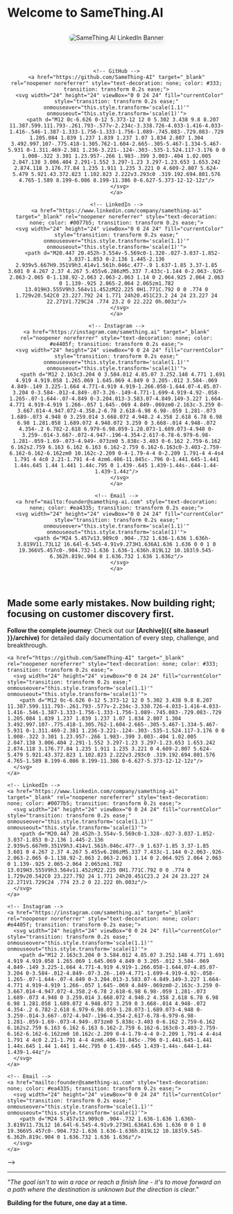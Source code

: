<!-- ---
layout: page
# title: "SameThing.AI - Building the Future of AI-Powered Solutions"
---
 -->
# Welcome to SameThing.AI

<div style="text-align: center; margin: 2rem 0;">
  <img src="{{ site.baseurl }}/assets/images/linkedin%20banner.png" alt="SameThing.AI LinkedIn Banner" style="max-width: 100%; height: auto; border-radius: 8px; box-shadow: 0 4px 8px rgba(0,0,0,0.1);">
</div>

<!-- Social Media Icons -->
<div style="text-align: center; margin: 1.5rem 0; padding: 1rem 0;">
  <div style="display: inline-flex; gap: 1.5rem; align-items: center; flex-wrap: wrap; justify-content: center;">
    
    <!-- GitHub -->
    <a href="https://github.com/SameThing-AI" target="_blank" rel="noopener noreferrer" style="text-decoration: none; color: #333; transition: transform 0.2s ease;">
      <svg width="24" height="24" viewBox="0 0 24 24" fill="currentColor" style="transition: transform 0.2s ease;" onmouseover="this.style.transform='scale(1.1)'" onmouseout="this.style.transform='scale(1)'">
        <path d="M12 0c-6.626 0-12 5.373-12 12 0 5.302 3.438 9.8 8.207 11.387.599.111.793-.261.793-.577v-2.234c-3.338.726-4.033-1.416-4.033-1.416-.546-1.387-1.333-1.756-1.333-1.756-1.089-.745.083-.729.083-.729 1.205.084 1.839 1.237 1.839 1.237 1.07 1.834 2.807 1.304 3.492.997.107-.775.418-1.305.762-1.604-2.665-.305-5.467-1.334-5.467-5.931 0-1.311.469-2.381 1.236-3.221-.124-.303-.535-1.524.117-3.176 0 0 1.008-.322 3.301 1.23.957-.266 1.983-.399 3.003-.404 1.02.005 2.047.138 3.006.404 2.291-1.552 3.297-1.23 3.297-1.23.653 1.653.242 2.874.118 3.176.77.84 1.235 1.911 1.235 3.221 0 4.609-2.807 5.624-5.479 5.921.43.372.823 1.102.823 2.222v3.293c0 .319.192.694.801.576 4.765-1.589 8.199-6.086 8.199-11.386 0-6.627-5.373-12-12-12z"/>
      </svg>
    </a>
    
    <!-- LinkedIn -->
    <a href="https://www.linkedin.com/company/samething-ai" target="_blank" rel="noopener noreferrer" style="text-decoration: none; color: #0077b5; transition: transform 0.2s ease;">
      <svg width="24" height="24" viewBox="0 0 24 24" fill="currentColor" style="transition: transform 0.2s ease;" onmouseover="this.style.transform='scale(1.1)'" onmouseout="this.style.transform='scale(1)'">
        <path d="M20.447 20.452h-3.554v-5.569c0-1.328-.027-3.037-1.852-3.037-1.853 0-2.136 1.445-2.136 2.939v5.667H9.351V9h3.414v1.561h.046c.477-.9 1.637-1.85 3.37-1.85 3.601 0 4.267 2.37 4.267 5.455v6.286zM5.337 7.433c-1.144 0-2.063-.926-2.063-2.065 0-1.138.92-2.063 2.063-2.063 1.14 0 2.064.925 2.064 2.063 0 1.139-.925 2.065-2.064 2.065zm1.782 13.019H3.555V9h3.564v11.452zM22.225 0H1.771C.792 0 0 .774 0 1.729v20.542C0 23.227.792 24 1.771 24h20.451C23.2 24 24 23.227 24 22.271V1.729C24 .774 23.2 0 22.222 0h.003z"/>
      </svg>
    </a>
    
    <!-- Instagram -->
    <a href="https://instagram.com/samething.ai" target="_blank" rel="noopener noreferrer" style="text-decoration: none; color: #e4405f; transition: transform 0.2s ease;">
      <svg width="24" height="24" viewBox="0 0 24 24" fill="currentColor" style="transition: transform 0.2s ease;" onmouseover="this.style.transform='scale(1.1)'" onmouseout="this.style.transform='scale(1)'">
        <path d="M12 2.163c3.204 0 3.584.012 4.85.07 3.252.148 4.771 1.691 4.919 4.919.058 1.265.069 1.645.069 4.849 0 3.205-.012 3.584-.069 4.849-.149 3.225-1.664 4.771-4.919 4.919-1.266.058-1.644.07-4.85.07-3.204 0-3.584-.012-4.849-.07-3.26-.149-4.771-1.699-4.919-4.92-.058-1.265-.07-1.644-.07-4.849 0-3.204.013-3.583.07-4.849.149-3.227 1.664-4.771 4.919-4.919 1.266-.057 1.645-.069 4.849-.069zm0-2.163c-3.259 0-3.667.014-4.947.072-4.358.2-6.78 2.618-6.98 6.98-.059 1.281-.073 1.689-.073 4.948 0 3.259.014 3.668.072 4.948.2 4.358 2.618 6.78 6.98 6.98 1.281.058 1.689.072 4.948.072 3.259 0 3.668-.014 4.948-.072 4.354-.2 6.782-2.618 6.979-6.98.059-1.28.073-1.689.073-4.948 0-3.259-.014-3.667-.072-4.947-.196-4.354-2.617-6.78-6.979-6.98-1.281-.059-1.69-.073-4.949-.073zm0 5.838c-3.403 0-6.162 2.759-6.162 6.162s2.759 6.163 6.162 6.163 6.162-2.759 6.162-6.163c0-3.403-2.759-6.162-6.162-6.162zm0 10.162c-2.209 0-4-1.79-4-4 0-2.209 1.791-4 4-4s4 1.791 4 4c0 2.21-1.791 4-4 4zm6.406-11.845c-.796 0-1.441.645-1.441 1.44s.645 1.44 1.441 1.44c.795 0 1.439-.645 1.439-1.44s-.644-1.44-1.439-1.44z"/>
      </svg>
    </a>
    
    <!-- Email -->
    <a href="mailto:founder@samething-ai.com" style="text-decoration: none; color: #ea4335; transition: transform 0.2s ease;">
      <svg width="24" height="24" viewBox="0 0 24 24" fill="currentColor" style="transition: transform 0.2s ease;" onmouseover="this.style.transform='scale(1.1)'" onmouseout="this.style.transform='scale(1)'">
        <path d="M24 5.457v13.909c0 .904-.732 1.636-1.636 1.636h-3.819V11.73L12 16.64l-6.545-4.91v9.273H1.636A1.636 1.636 0 0 1 0 19.366V5.457c0-.904.732-1.636 1.636-1.636h.819L12 10.183l9.545-6.362h.819c.904 0 1.636.732 1.636 1.636z"/>
      </svg>
    </a>
    
  </div>
</div>

## Made some early mistakes. Now building right; focusing on customer discovery first. 

**Follow the complete journey**: Check out our **[Archive]({{ site.baseurl }}/archive)** for detailed daily documentation of every step, challenge, and breakthrough.

<!-- ## Contact & Connect

<div style="text-align: center; margin: 1.5rem 0; padding: 1rem 0;">
  <div style="display: inline-flex; gap: 1.5rem; align-items: center; flex-wrap: wrap; justify-content: center;">
    
    <!-- GitHub -->
    <a href="https://github.com/SameThing-AI" target="_blank" rel="noopener noreferrer" style="text-decoration: none; color: #333; transition: transform 0.2s ease;">
      <svg width="24" height="24" viewBox="0 0 24 24" fill="currentColor" style="transition: transform 0.2s ease;" onmouseover="this.style.transform='scale(1.1)'" onmouseout="this.style.transform='scale(1)'">
        <path d="M12 0c-6.626 0-12 5.373-12 12 0 5.302 3.438 9.8 8.207 11.387.599.111.793-.261.793-.577v-2.234c-3.338.726-4.033-1.416-4.033-1.416-.546-1.387-1.333-1.756-1.333-1.756-1.089-.745.083-.729.083-.729 1.205.084 1.839 1.237 1.839 1.237 1.07 1.834 2.807 1.304 3.492.997.107-.775.418-1.305.762-1.604-2.665-.305-5.467-1.334-5.467-5.931 0-1.311.469-2.381 1.236-3.221-.124-.303-.535-1.524.117-3.176 0 0 1.008-.322 3.301 1.23.957-.266 1.983-.399 3.003-.404 1.02.005 2.047.138 3.006.404 2.291-1.552 3.297-1.23 3.297-1.23.653 1.653.242 2.874.118 3.176.77.84 1.235 1.911 1.235 3.221 0 4.609-2.807 5.624-5.479 5.921.43.372.823 1.102.823 2.222v3.293c0 .319.192.694.801.576 4.765-1.589 8.199-6.086 8.199-11.386 0-6.627-5.373-12-12-12z"/>
      </svg>
    </a>
    
    <!-- LinkedIn -->
    <a href="https://www.linkedin.com/company/samething-ai" target="_blank" rel="noopener noreferrer" style="text-decoration: none; color: #0077b5; transition: transform 0.2s ease;">
      <svg width="24" height="24" viewBox="0 0 24 24" fill="currentColor" style="transition: transform 0.2s ease;" onmouseover="this.style.transform='scale(1.1)'" onmouseout="this.style.transform='scale(1)'">
        <path d="M20.447 20.452h-3.554v-5.569c0-1.328-.027-3.037-1.852-3.037-1.853 0-2.136 1.445-2.136 2.939v5.667H9.351V9h3.414v1.561h.046c.477-.9 1.637-1.85 3.37-1.85 3.601 0 4.267 2.37 4.267 5.455v6.286zM5.337 7.433c-1.144 0-2.063-.926-2.063-2.065 0-1.138.92-2.063 2.063-2.063 1.14 0 2.064.925 2.064 2.063 0 1.139-.925 2.065-2.064 2.065zm1.782 13.019H3.555V9h3.564v11.452zM22.225 0H1.771C.792 0 0 .774 0 1.729v20.542C0 23.227.792 24 1.771 24h20.451C23.2 24 24 23.227 24 22.271V1.729C24 .774 23.2 0 22.222 0h.003z"/>
      </svg>
    </a>
    
    <!-- Instagram -->
    <a href="https://instagram.com/samething.ai" target="_blank" rel="noopener noreferrer" style="text-decoration: none; color: #e4405f; transition: transform 0.2s ease;">
      <svg width="24" height="24" viewBox="0 0 24 24" fill="currentColor" style="transition: transform 0.2s ease;" onmouseover="this.style.transform='scale(1.1)'" onmouseout="this.style.transform='scale(1)'">
        <path d="M12 2.163c3.204 0 3.584.012 4.85.07 3.252.148 4.771 1.691 4.919 4.919.058 1.265.069 1.645.069 4.849 0 3.205-.012 3.584-.069 4.849-.149 3.225-1.664 4.771-4.919 4.919-1.266.058-1.644.07-4.85.07-3.204 0-3.584-.012-4.849-.07-3.26-.149-4.771-1.699-4.919-4.92-.058-1.265-.07-1.644-.07-4.849 0-3.204.013-3.583.07-4.849.149-3.227 1.664-4.771 4.919-4.919 1.266-.057 1.645-.069 4.849-.069zm0-2.163c-3.259 0-3.667.014-4.947.072-4.358.2-6.78 2.618-6.98 6.98-.059 1.281-.073 1.689-.073 4.948 0 3.259.014 3.668.072 4.948.2 4.358 2.618 6.78 6.98 6.98 1.281.058 1.689.072 4.948.072 3.259 0 3.668-.014 4.948-.072 4.354-.2 6.782-2.618 6.979-6.98.059-1.28.073-1.689.073-4.948 0-3.259-.014-3.667-.072-4.947-.196-4.354-2.617-6.78-6.979-6.98-1.281-.059-1.69-.073-4.949-.073zm0 5.838c-3.403 0-6.162 2.759-6.162 6.162s2.759 6.163 6.162 6.163 6.162-2.759 6.162-6.163c0-3.403-2.759-6.162-6.162-6.162zm0 10.162c-2.209 0-4-1.79-4-4 0-2.209 1.791-4 4-4s4 1.791 4 4c0 2.21-1.791 4-4 4zm6.406-11.845c-.796 0-1.441.645-1.441 1.44s.645 1.44 1.441 1.44c.795 0 1.439-.645 1.439-1.44s-.644-1.44-1.439-1.44z"/>
      </svg>
    </a>
    
    <!-- Email -->
    <a href="mailto:founder@samething-ai.com" style="text-decoration: none; color: #ea4335; transition: transform 0.2s ease;">
      <svg width="24" height="24" viewBox="0 0 24 24" fill="currentColor" style="transition: transform 0.2s ease;" onmouseover="this.style.transform='scale(1.1)'" onmouseout="this.style.transform='scale(1)'">
        <path d="M24 5.457v13.909c0 .904-.732 1.636-1.636 1.636h-3.819V11.73L12 16.64l-6.545-4.91v9.273H1.636A1.636 1.636 0 0 1 0 19.366V5.457c0-.904.732-1.636 1.636-1.636h.819L12 10.183l9.545-6.362h.819c.904 0 1.636.732 1.636 1.636z"/>
      </svg>
    </a>
    
  </div>
</div> -->

---

*"The goal isn't to win a race or reach a finish line - it's to move forward on a path where the destination is unknown but the direction is clear."*

**Building for the future, one day at a time.**